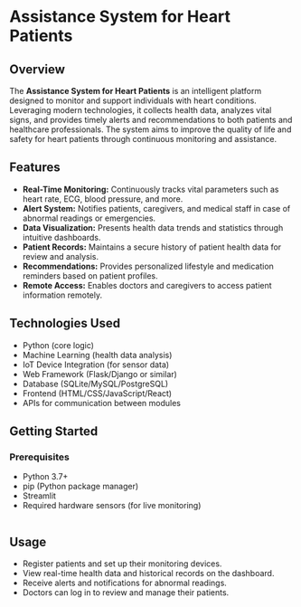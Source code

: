 # Assistance System for Heart Patients

## Overview

The **Assistance System for Heart Patients** is an intelligent platform designed to monitor and support individuals with heart conditions. Leveraging modern technologies, it collects health data, analyzes vital signs, and provides timely alerts and recommendations to both patients and healthcare professionals. The system aims to improve the quality of life and safety for heart patients through continuous monitoring and assistance.

## Features

- **Real-Time Monitoring:** Continuously tracks vital parameters such as heart rate, ECG, blood pressure, and more.
- **Alert System:** Notifies patients, caregivers, and medical staff in case of abnormal readings or emergencies.
- **Data Visualization:** Presents health data trends and statistics through intuitive dashboards.
- **Patient Records:** Maintains a secure history of patient health data for review and analysis.
- **Recommendations:** Provides personalized lifestyle and medication reminders based on patient profiles.
- **Remote Access:** Enables doctors and caregivers to access patient information remotely.

## Technologies Used

- Python (core logic)
- Machine Learning (health data analysis)
- IoT Device Integration (for sensor data)
- Web Framework (Flask/Django or similar)
- Database (SQLite/MySQL/PostgreSQL)
- Frontend (HTML/CSS/JavaScript/React)
- APIs for communication between modules

## Getting Started

### Prerequisites

- Python 3.7+
- pip (Python package manager)
- Streamlit
- Required hardware sensors (for live monitoring)
  ```

## Usage

- Register patients and set up their monitoring devices.
- View real-time health data and historical records on the dashboard.
- Receive alerts and notifications for abnormal readings.
- Doctors can log in to review and manage their patients.
